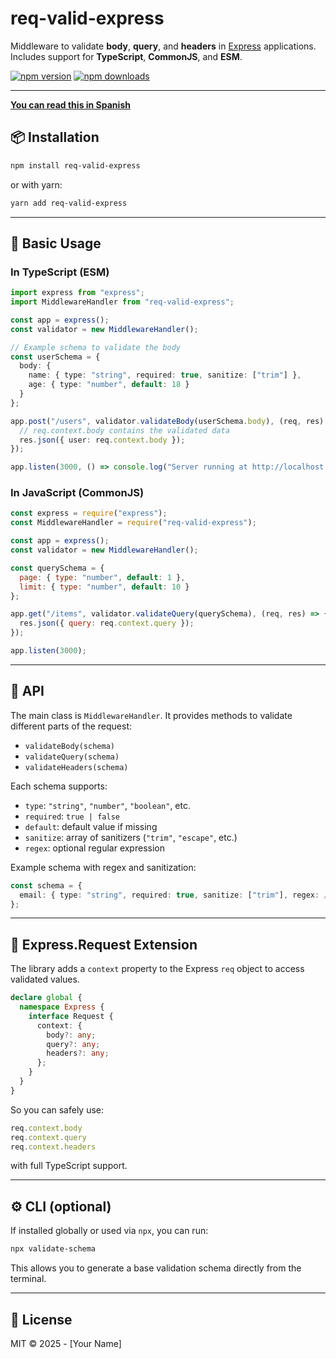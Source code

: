 
# req-valid-express

Middleware to validate **body**, **query**, and **headers** in [Express](https://expressjs.com/) applications.  
Includes support for **TypeScript**, **CommonJS**, and **ESM**.

[![npm version](https://img.shields.io/npm/v/req-valid-express.svg)](https://www.npmjs.com/package/req-valid-express)
[![npm downloads](https://img.shields.io/npm/dm/req-valid-express.svg)](https://www.npmjs.com/package/req-valid-express)

---
[**You can read this in Spanish**](./LEEME.md)


## 📦 Installation

```bash
npm install req-valid-express
````

or with yarn:

```bash
yarn add req-valid-express
```

---

## 🚀 Basic Usage

### In TypeScript (ESM)

```ts
import express from "express";
import MiddlewareHandler from "req-valid-express";

const app = express();
const validator = new MiddlewareHandler();

// Example schema to validate the body
const userSchema = {
  body: {
    name: { type: "string", required: true, sanitize: ["trim"] },
    age: { type: "number", default: 18 }
  }
};

app.post("/users", validator.validateBody(userSchema.body), (req, res) => {
  // req.context.body contains the validated data
  res.json({ user: req.context.body });
});

app.listen(3000, () => console.log("Server running at http://localhost:3000"));
```

### In JavaScript (CommonJS)

```js
const express = require("express");
const MiddlewareHandler = require("req-valid-express");

const app = express();
const validator = new MiddlewareHandler();

const querySchema = {
  page: { type: "number", default: 1 },
  limit: { type: "number", default: 10 }
};

app.get("/items", validator.validateQuery(querySchema), (req, res) => {
  res.json({ query: req.context.query });
});

app.listen(3000);
```

---

## 📖 API

The main class is `MiddlewareHandler`.
It provides methods to validate different parts of the request:

* `validateBody(schema)`
* `validateQuery(schema)`
* `validateHeaders(schema)`

Each schema supports:

* `type`: `"string"`, `"number"`, `"boolean"`, etc.
* `required`: `true | false`
* `default`: default value if missing
* `sanitize`: array of sanitizers (`"trim"`, `"escape"`, etc.)
* `regex`: optional regular expression

Example schema with regex and sanitization:

```ts
const schema = {
  email: { type: "string", required: true, sanitize: ["trim"], regex: /^[^\s@]+@[^\s@]+\.[^\s@]+$/ }
};
```

---

## 🧩 Express.Request Extension

The library adds a `context` property to the Express `req` object to access validated values.

```ts
declare global {
  namespace Express {
    interface Request {
      context: {
        body?: any;
        query?: any;
        headers?: any;
      };
    }
  }
}
```

So you can safely use:

```ts
req.context.body
req.context.query
req.context.headers
```

with full TypeScript support.

---

## ⚙️ CLI (optional)

If installed globally or used via `npx`, you can run:

```bash
npx validate-schema
```

This allows you to generate a base validation schema directly from the terminal.

---

## 📄 License

MIT © 2025 - \[Your Name]

```
